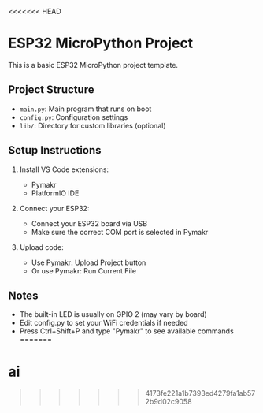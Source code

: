 <<<<<<< HEAD
# ESP32 MicroPython Project
This is a basic ESP32 MicroPython project template.

## Project Structure
- `main.py`: Main program that runs on boot
- `config.py`: Configuration settings
- `lib/`: Directory for custom libraries (optional)

## Setup Instructions
1. Install VS Code extensions:
   - Pymakr
   - PlatformIO IDE

2. Connect your ESP32:
   - Connect your ESP32 board via USB
   - Make sure the correct COM port is selected in Pymakr

3. Upload code:
   - Use Pymakr: Upload Project button
   - Or use Pymakr: Run Current File

## Notes
- The built-in LED is usually on GPIO 2 (may vary by board)
- Edit config.py to set your WiFi credentials if needed
- Press Ctrl+Shift+P and type "Pymakr" to see available commands
=======
# ai
>>>>>>> 4173fe221a1b7393ed4279fa1ab572b9d02c9058
